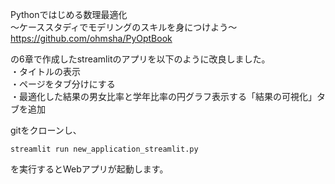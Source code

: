 Pythonではじめる数理最適化 \
〜ケーススタディでモデリングのスキルを身につけよう〜 \
https://github.com/ohmsha/PyOptBook

の6章で作成したstreamlitのアプリを以下のように改良しました。\
・タイトルの表示 \
・ページをタブ分けにする\
・最適化した結果の男女比率と学年比率の円グラフ表示する「結果の可視化」タブを追加

gitをクローンし、
```
streamlit run new_application_streamlit.py
```
を実行するとWebアプリが起動します。

